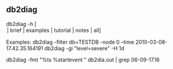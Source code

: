 ## db2diag

db2diag -h [<option> | brief | examples | tutorial | notes | all]

Examples:
db2diag -filter db=TESTDB -node 0 –time 2010-03-08-17.42.35.164191
db2diag -gi "level=severe" -H 1d

db2diag  -fmt "%ts %startevent " db2dia.out  | grep 06-09-17.16
